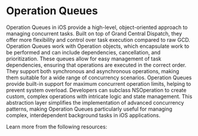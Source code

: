 # Operation Queues

Operation Queues in iOS provide a high-level, object-oriented approach to managing concurrent tasks. Built on top of Grand Central Dispatch, they offer more flexibility and control over task execution compared to raw GCD. Operation Queues work with Operation objects, which encapsulate work to be performed and can include dependencies, cancellation, and prioritization. These queues allow for easy management of task dependencies, ensuring that operations are executed in the correct order. They support both synchronous and asynchronous operations, making them suitable for a wide range of concurrency scenarios. Operation Queues provide built-in support for maximum concurrent operation limits, helping to prevent system overload. Developers can subclass NSOperation to create custom, complex operations with intricate logic and state management. This abstraction layer simplifies the implementation of advanced concurrency patterns, making Operation Queues particularly useful for managing complex, interdependent background tasks in iOS applications.

Learn more from the following resources:

